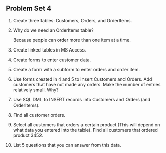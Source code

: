 ## Problem Set 4 

1. Create three tables: Customers, Orders, and OrderItems.

    

2. Why do we need an OrderItems table?

    Because people can order more than one item at a time.

3. Create linked tables in MS Access.

4. Create forms to enter customer data.

5. Create a form with a subform to enter orders and order item.

6. Use forms created in 4 and 5 to insert Customers and Orders.  Add customers that have not made any orders. Make the number of entries relatively small.  Why?  

7. Use SQL DML to INSERT records into Customers and Orders (and OrderItems).  

    

8. Find all customer orders.

9. Select all customers that orders a certain product (This will depend on what data you entered into the table).  Find all customers that ordered product 3452.  

10. List 5 questions that you can answer from this data.
